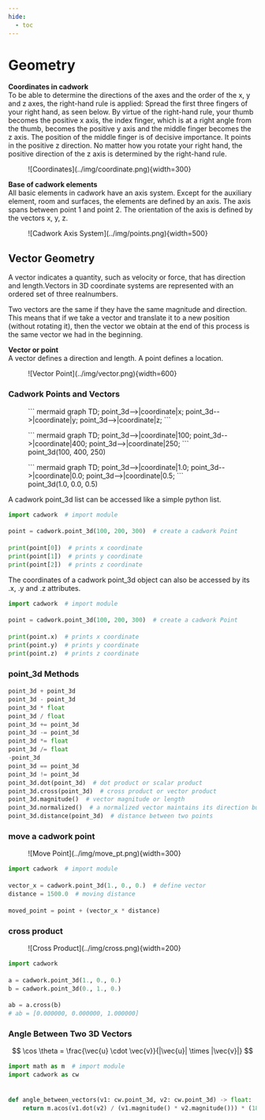```yaml
---
hide:
  - toc
---
```


# Geometry

**Coordinates in cadwork** <br>
To be able to determine the directions of the axes and the order of the x, y and z axes, the right-hand rule is applied:
Spread the first three fingers of your right hand, as seen below. By virtue of the right-hand rule, your thumb becomes the positive x axis, the index finger, which is at a right angle from the thumb, becomes the positive y axis and the middle finger becomes the z axis. The position of the middle finger is of decisive importance. It points in the positive z direction. No matter how you rotate your right hand, the positive direction of the z axis is determined by the right-hand rule.

<figure markdown="1">
![Coordinates](../img/coordinate.png){width=300}
</figure>

**Base of cadwork elements** <br>
All basic elements in cadwork have an axis system. Except for the auxiliary element, room and surfaces, the elements are defined by an axis. The axis spans between point 1 and point 2.
The orientation of the axis is defined by the vectors x, y, z.

<figure markdown="1">
![Cadwork Axis System](../img/points.png){width=500}
</figure>

## Vector Geometry

A vector indicates a quantity, such as velocity or force, that has direction and length.Vectors in 3D coordinate systems are represented with an ordered set of three realnumbers.

Two vectors are the same if they have the same magnitude and direction. This means that if we take a vector and translate it to a new position (without rotating it),
then the vector we obtain at the end of this process is the same vector we had in the beginning.

**Vector or point**<br>
A vector defines a direction and length. A point defines a location.

<figure markdown="1">
![Vector Point](../img/vector.png){width=600}
</figure>

### Cadwork Points and Vectors

<figure markdown="1">
``` mermaid
graph TD;
    point_3d-->|coordinate|x;
    point_3d-->|coordinate|y;
    point_3d-->|coordinate|z;
```
</figure>

<figure markdown="1">
``` mermaid
graph TD;
    point_3d-->|coordinate|100;
    point_3d-->|coordinate|400;
    point_3d-->|coordinate|250;
```
<figcaption>point_3d(100, 400, 250)</figcaption>
</figure>

<figure markdown="1">
``` mermaid
graph TD;
    point_3d-->|coordinate|1.0;
    point_3d-->|coordinate|0.0;
    point_3d-->|coordinate|0.5;
```
<figcaption>point_3d(1.0, 0.0, 0.5)</figcaption>
</figure>

A cadwork point_3d list can be accessed like a simple python list.

```python hl_lines="5 6 7"
import cadwork  # import module

point = cadwork.point_3d(100, 200, 300)  # create a cadwork Point

print(point[0])  # prints x coordinate
print(point[1])  # prints y coordinate
print(point[2])  # prints z coordinate
```

The coordinates of a cadwork point_3d object can also be accessed by its .x, .y and .z attributes.

```python hl_lines="5 6 7"
import cadwork  # import module

point = cadwork.point_3d(100, 200, 300)  # create a cadwork Point

print(point.x)  # prints x coordinate
print(point.y)  # prints y coordinate
print(point.z)  # prints z coordinate
```

### point_3d Methods

```python 
point_3d + point_3d
point_3d - point_3d
point_3d * float
point_3d / float
point_3d += point_3d
point_3d -= point_3d
point_3d *= float
point_3d /= float
-point_3d
point_3d == point_3d
point_3d != point_3d
point_3d.dot(point_3d)  # dot product or scalar product
point_3d.cross(point_3d)  # cross product or vector product 
point_3d.magnitude()  # vector magnitude or length
point_3d.normalized()  # a normalized vector maintains its direction but its length becomes 1
point_3d.distance(point_3d)  # distance between two points
```

### move a cadwork point

<figure markdown="1">
![Move Point](../img/move_pt.png){width=300}
</figure>

```python 
import cadwork  # import module

vector_x = cadwork.point_3d(1., 0., 0.)  # define vector
distance = 1500.0  # moving distance

moved_point = point + (vector_x * distance)    
```

### cross product

<figure markdown="1">
![Cross Product](../img/cross.png){width=200}
</figure>

```python
import cadwork

a = cadwork.point_3d(1., 0., 0.)
b = cadwork.point_3d(0., 1., 0.)

ab = a.cross(b)
# ab = [0.000000, 0.000000, 1.000000]
```

### Angle Between Two 3D Vectors

$$
\cos \theta = \frac{\vec{u} \cdot \vec{v}}{|\vec{u}| \times |\vec{v}|}
$$

```python
import math as m  # import module 
import cadwork as cw


def angle_between_vectors(v1: cw.point_3d, v2: cw.point_3d) -> float:
    return m.acos(v1.dot(v2) / (v1.magnitude() * v2.magnitude())) * (180 / m.pi)
``` 

